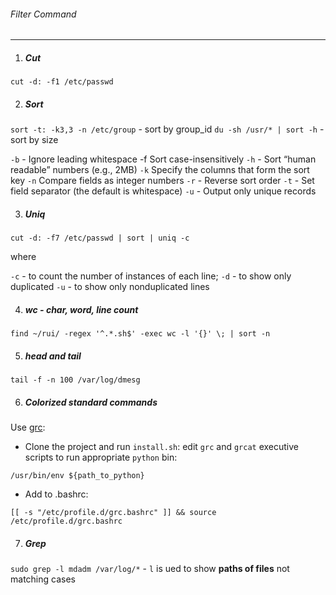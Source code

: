 ###### Filter Command
---------------------

1. ##### Cut

`cut -d: -f1 /etc/passwd`

2. ##### Sort

`sort -t: -k3,3 -n /etc/group` - sort by group_id 
`du -sh /usr/* | sort -h` - sort by size    

`-b` - Ignore leading whitespace -f Sort case-insensitively
`-h` - Sort “human readable” numbers (e.g., 2MB) 
`-k` Specify the columns that form the sort key 
`-n` Compare fields as integer numbers
`-r` - Reverse sort order
`-t` - Set field separator (the default is whitespace)
`-u` - Output only unique records

3. ##### Uniq

`cut -d: -f7 /etc/passwd | sort | uniq -c`

where

`-c` - to count the number of instances of each line;
`-d` - to show only duplicated
`-u` - to show only nonduplicated lines

4. ##### wc - char, word, line count 

`find ~/rui/ -regex '^.*.sh$' -exec wc -l '{}' \; | sort -n`

5. ##### head and tail

`tail -f -n 100 /var/log/dmesg`

6. ##### Colorized standard commands

Use [grc](https://github.com/garabik/grc):
- Clone the project and run `install.sh`: edit `grc` and `grcat` executive scripts to run appropriate `python` bin:

```
/usr/bin/env ${path_to_python}
```

- Add to .bashrc:

`[[ -s "/etc/profile.d/grc.bashrc" ]] && source /etc/profile.d/grc.bashrc`

7. ##### Grep

`sudo grep -l mdadm /var/log/*` - `l` is ued to show **paths of files** not matching cases

